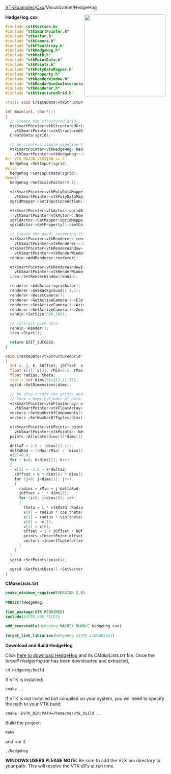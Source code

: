 [VTKExamples](/home/)/[Cxx](/Cxx)/Visualization/HedgeHog

<img align="right" src="https://github.com/lorensen/VTKExamples/blob/gh-pages/Testing/Baseline/Visualization/TestHedgeHog.png?raw=true" width="256" />

**HedgeHog.cxx**
```c++
#include <vtkVersion.h>
#include "vtkSmartPointer.h"
#include "vtkActor.h"
#include "vtkCamera.h"
#include "vtkFloatArray.h"
#include "vtkHedgeHog.h"
#include "vtkMath.h"
#include "vtkPointData.h"
#include "vtkPoints.h"
#include "vtkPolyDataMapper.h"
#include "vtkProperty.h"
#include "vtkRenderWindow.h"
#include "vtkRenderWindowInteractor.h"
#include "vtkRenderer.h"
#include "vtkStructuredGrid.h"

static void CreateData(vtkStructuredGrid* sgrid);

int main(int, char*[])
{
  // Create the structured grid.
  vtkSmartPointer<vtkStructuredGrid> sgrid =
    vtkSmartPointer<vtkStructuredGrid>::New();
  CreateData(sgrid);

  // We create a simple pipeline to display the data.
  vtkSmartPointer<vtkHedgeHog> hedgehog =
    vtkSmartPointer<vtkHedgeHog>::New();
#if VTK_MAJOR_VERSION <= 5
  hedgehog->SetInput(sgrid);
#else
  hedgehog->SetInputData(sgrid);
#endif
  hedgehog->SetScaleFactor(0.1);

  vtkSmartPointer<vtkPolyDataMapper> sgridMapper =
    vtkSmartPointer<vtkPolyDataMapper>::New();
  sgridMapper->SetInputConnection(hedgehog->GetOutputPort());

  vtkSmartPointer<vtkActor> sgridActor =
    vtkSmartPointer<vtkActor>::New();
  sgridActor->SetMapper(sgridMapper);
  sgridActor->GetProperty()->SetColor(0,0,0);

  // Create the usual rendering stuff
  vtkSmartPointer<vtkRenderer> renderer =
    vtkSmartPointer<vtkRenderer>::New();
  vtkSmartPointer<vtkRenderWindow> renWin =
    vtkSmartPointer<vtkRenderWindow>::New();
  renWin->AddRenderer(renderer);

  vtkSmartPointer<vtkRenderWindowInteractor> iren =
    vtkSmartPointer<vtkRenderWindowInteractor>::New();
  iren->SetRenderWindow(renWin);

  renderer->AddActor(sgridActor);
  renderer->SetBackground(1,1,1);
  renderer->ResetCamera();
  renderer->GetActiveCamera()->Elevation(60.0);
  renderer->GetActiveCamera()->Azimuth(30.0);
  renderer->GetActiveCamera()->Zoom(1.25);
  renWin->SetSize(300,300);

  // interact with data
  renWin->Render();
  iren->Start();

  return EXIT_SUCCESS;
}

void CreateData(vtkStructuredGrid* sgrid)
{
  int i, j, k, kOffset, jOffset, offset;
  float x[3], v[3], rMin=0.5, rMax=1.0, deltaRad, deltaZ;
  float radius, theta;
  static int dims[3]={13,11,11};
  sgrid->SetDimensions(dims);

  // We also create the points and vectors. The points
  // form a hemi-cylinder of data.
  vtkSmartPointer<vtkFloatArray> vectors =
    vtkSmartPointer<vtkFloatArray>::New();
  vectors->SetNumberOfComponents(3);
  vectors->SetNumberOfTuples(dims[0]*dims[1]*dims[2]);

  vtkSmartPointer<vtkPoints> points =
    vtkSmartPointer<vtkPoints>::New();
  points->Allocate(dims[0]*dims[1]*dims[2]);

  deltaZ = 2.0 / (dims[2]-1);
  deltaRad = (rMax-rMin) / (dims[1]-1);
  v[2]=0.0;
  for ( k=0; k<dims[2]; k++)
  {
    x[2] = -1.0 + k*deltaZ;
    kOffset = k * dims[0] * dims[1];
    for (j=0; j<dims[1]; j++)
    {
      radius = rMin + j*deltaRad;
      jOffset = j * dims[0];
      for (i=0; i<dims[0]; i++)
      {
        theta = i * vtkMath::RadiansFromDegrees(15.0);
        x[0] = radius * cos(theta);
        x[1] = radius * sin(theta);
        v[0] = -x[1];
        v[1] = x[0];
        offset = i + jOffset + kOffset;
        points->InsertPoint(offset,x);
        vectors->InsertTuple(offset,v);
      }
    }
  }
  sgrid->SetPoints(points);

  sgrid->GetPointData()->SetVectors(vectors);
}
```
**CMakeLists.txt**
```cmake
cmake_minimum_required(VERSION 2.8)
 
PROJECT(HedgeHog)
 
find_package(VTK REQUIRED)
include(${VTK_USE_FILE})
 
add_executable(HedgeHog MACOSX_BUNDLE HedgeHog.cxx)
 
target_link_libraries(HedgeHog ${VTK_LIBRARIES})
```

**Download and Build HedgeHog**

Click [here to download HedgeHog](https://github.com/lorensen/VTKWikiExamplesTarballs/raw/master/HedgeHog.tar) and its *CMakeLists.txt* file.
Once the *tarball HedgeHog.tar* has been downloaded and extracted,
```
cd HedgeHog/build 
```
If VTK is installed:
```
cmake ..
```
If VTK is not installed but compiled on your system, you will need to specify the path to your VTK build:
```
cmake -DVTK_DIR:PATH=/home/me/vtk_build ..
```
Build the project:
```
make
```
and run it:
```
./HedgeHog
```
**WINDOWS USERS PLEASE NOTE:** Be sure to add the VTK bin directory to your path. This will resolve the VTK dll's at run time.

